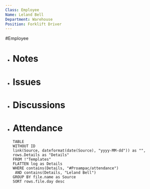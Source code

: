 ```yaml
---
Class: Employee
Name: Leland Bell
Department: Warehouse
Position: Forklift Driver
---
```

#Employee
- # Notes
- # Issues
- # Discussions
- # Attendance
  
  ```dataview
  TABLE
  WITHOUT ID
  link(Source, dateformat(date(Source), "yyyy-MM-dd")) as "",
  rows.Details as "Details"
  FROM !"Templates"
  FLATTEN log as Details
  WHERE contains(Details, "#Proampac/attendance")
   AND contains(Details, "Leland Bell")
  GROUP BY file.name as Source
  SORT rows.file.day desc
  ```